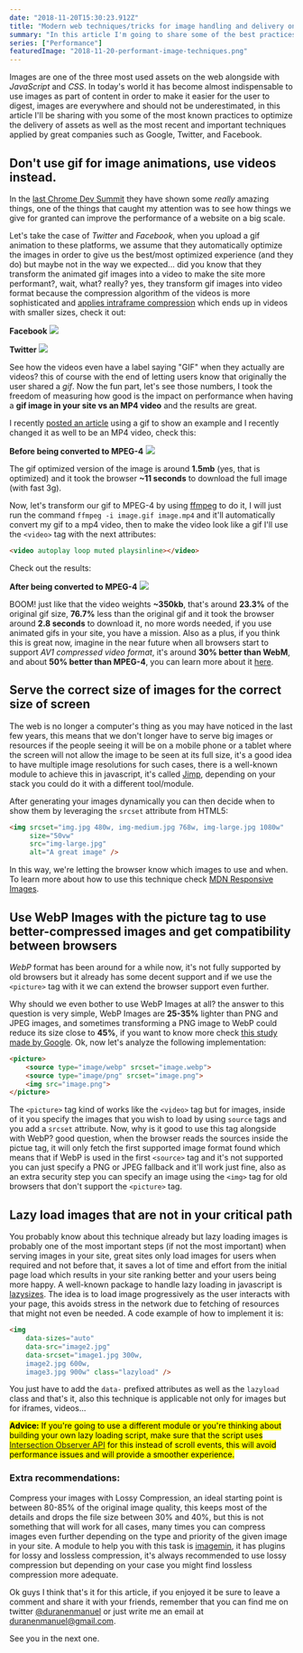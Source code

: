 ```yaml
---
date: "2018-11-20T15:30:23.912Z"
title: "Modern web techniques/tricks for image handling and delivery on your site"
summary: "In this article I'm going to share some of the best practices related to image handling and delivery in websites, if applied correctly these practices can make a huge impact in your site's performance."
series: ["Performance"]
featuredImage: "2018-11-20-performant-image-techniques.png"
---
```


Images are one of the three most used assets on the web alongside with _JavaScript_ and _CSS_. In today's world it has become almost indispensable to use images as part of content in order to make it easier for the user to digest, images are everywhere and should not be underestimated, in this article I'll be sharing with you some of the most known practices to optimize the delivery of assets as well as the most recent and important techniques applied by great companies such as Google, Twitter, and Facebook.

## Don't use gif for image animations, use videos instead.
In the [last Chrome Dev Summit](https://www.youtube.com/playlist?list=PLNYkxOF6rcIDjlCx1PcphPpmf43aKOAdF&_polymer=true) they have shown some _really_ amazing things, one of the things that caught my attention was to see how things we give for granted can improve the performance of a website on a big scale. 

Let's take the case of _Twitter_ and _Facebook_, when you upload a gif animation to these platforms, we assume that they automatically optimize the images in order to give us the best/most optimized experience (and they do) but maybe not in the way we expected... did you know that they transform the animated gif images into a video to make the site more performant?, wait, what? really? yes, they transform gif images into video format because the compression algorithm of the videos is more sophisticated and [applies intraframe compression](https://en.wikipedia.org/wiki/Intra-frame_coding) which ends up in videos with smaller sizes, check it out:

**Facebook**
![](/images/2018-11-20-facebook-case-study.gif)

**Twitter**
![](/images/2018-11-20-twitter-case-study.gif)

See how the videos even have a label saying "GIF" when they actually are videos? this of course with the end of letting users know that originally the user shared a _gif_. Now the fun part, let's see those numbers, I took the freedom of measuring how good is the impact on performance when having a **gif image in your site vs an MP4 video** and the results are great.

I recently [posted an article](https://enmascript.com/articles/2018/10/31/the-underestimated-power-behind-window-matchmedia#mediaquerysensor-a-powerful-and-lightweight-solution-to-the-rescue) using a gif to show an example and I recently changed it as well to be an MP4 video, check this:

**Before being converted to MPEG-4**
![](/images/2018-11-20-performance-1-before-mp4.gif)

The gif optimized version of the image is around **1.5mb** (yes, that is optimized) and it took the browser **~11 seconds** to download the full image (with fast 3g).

Now, let's transform our gif to MPEG-4 by using [ffmpeg](https://www.ffmpeg.org/) to do it, I will just run the command `ffmpeg -i image.gif image.mp4` and it'll automatically convert my gif to a mp4 video, then to make the video look like a gif I'll use the `<video>` tag with the next attributes:

```html
<video autoplay loop muted playsinline></video>
```

Check out the results:

**After being converted to MPEG-4**
![](/images/2018-11-20-performance-1-after-mp4.gif)

BOOM! just like that the video weights **~350kb**, that's around **23.3%** of the original gif size, **76.7%** less than the original gif and it took the browser around **2.8 seconds** to download it, no more words needed, if you use animated gifs in your site, you have a mission. Also as a plus, if you think this is great now, imagine in the near future when all browsers start to support _AV1 compressed video format_, it's around **30% better than WebM**, and about **50% better than MPEG-4**, you can learn more about it [here](https://en.wikipedia.org/wiki/AV1#Quality_and_efficiency).

## Serve the correct size of images for the correct size of screen

The web is no longer a computer's thing as you may have noticed in the last few years, this means that we don't longer have to serve big images or resources if the people seeing it will be on a mobile phone or a tablet where the screen will not allow the image to be seen at its full size, it's a good idea to have multiple image resolutions for such cases, there is a well-known module to achieve this in javascript, it's called [Jimp](https://www.npmjs.com/package/jimp), depending on your stack you could do it with a different tool/module.

After generating your images dynamically you can then decide when to show them by leveraging the `srcset` attribute from HTML5:

```html
<img srcset="img.jpg 480w, img-medium.jpg 768w, img-large.jpg 1080w"
     size="50vw" 
     src="img-large.jpg"
     alt="A great image" />
```

In this way, we're letting the browser know which images to use and when. To learn more about how to use this technique check [MDN Responsive Images](https://developer.mozilla.org/en-US/docs/Learn/HTML/Multimedia_and_embedding/Responsive_images).

## Use WebP Images with the picture tag to use better-compressed images and get compatibility between browsers
_WebP_ format has been around for a while now, it's not fully supported by old browsers but it already has some decent support and if we use the `<picture>` tag with it we can extend the browser support even further. 

Why should we even bother to use WebP Images at all? the answer to this question is very simple, WebP Images are **25-35%** lighter than PNG and JPEG images, and sometimes transforming a PNG image to WebP could reduce its size close to **45%**, if you want to know more check [this study made by Google](https://developers.google.com/speed/webp/docs/webp_study). Ok, now let's analyze the following implementation:

```html
<picture>
    <source type="image/webp" srcset="image.webp">
    <source type="image/png" srcset="image.png">
    <img src="image.png">
</picture>
``` 

The `<picture>` tag kind of works like the `<video>` tag but for images, inside of it you specify the images that you wish to load by using `source` tags and you add a `srcset` attribute. Now, why is it good to use this tag alongside with WebP? good question,  when the browser reads the sources inside the pictue tag, it will only fetch the first supported image format found which means that if WebP is used in the first `<source>` tag and it's not supported you can just specify a PNG or JPEG fallback and it'll work just fine, also as an extra security step you can specify an image using the `<img>` tag for old browsers that don't support the `<picture>` tag.

## Lazy load images that are not in your critical path
You probably know about this technique already but lazy loading images is probably one of the most important steps (if not the most important) when serving images in your site, great sites only load images for users when required and not before that, it saves a lot of time and effort from the initial page load which results in your site ranking better and your users being more happy. A well-known package to handle lazy loading in javascript is [lazysizes](https://github.com/aFarkas/lazysizes). The idea is to load image progressively as the user interacts with your page, this avoids stress in the network due to fetching of resources that might not even be needed. A code example of how to implement it is:

```html
<img
    data-sizes="auto"
    data-src="image2.jpg"
    data-srcset="image1.jpg 300w,
    image2.jpg 600w,
    image3.jpg 900w" class="lazyload" />
```

You just have to add the `data-` prefixed attributes as well as the `lazyload` class and that's it, also this technique is applicable not only for images but for iframes, videos...

<mark>**Advice:** If you're going to use a different module or you're thinking about building your own lazy loading script, make sure that the script uses [Intersection Observer API](https://developer.mozilla.org/en-US/docs/Web/API/Intersection_Observer_API) for this instead of scroll events, this will avoid performance issues and will provide a smoother experience.</mark>

### Extra recommendations:

Compress your images with Lossy Compression, an ideal starting point is between 80-85% of the original image quality, this keeps most of the details and drops the file size between 30% and 40%, but this is not something that will work for all cases, many times you can compress images even further depending on the type and priority of the given image in your site. A module to help you with this task is [imagemin](https://github.com/imagemin/imagemin), it has plugins for lossy and lossless compression, it's always recommended to use lossy compression but depending on your case you might find lossless compression more adequate. 

Ok guys I think that's it for this article, if you enjoyed it be sure to leave a comment and share it with your friends, remember that you can find me on twitter [@duranenmanuel](https://twitter.com/duranenmanuel) or just write me an email at <duranenmanuel@gmail.com>.

See you in the next one.
